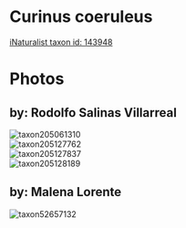 
Curinus coeruleus
=================
  
[iNaturalist taxon id: 143948](https://www.inaturalist.org/taxa/143948)
# Photos

## by: Rodolfo Salinas Villarreal
  
![taxon205061310](https://inaturalist-open-data.s3.amazonaws.com/photos/219667263/medium.jpg)  
![taxon205127762](https://inaturalist-open-data.s3.amazonaws.com/photos/219739072/medium.jpg)  
![taxon205127837](https://inaturalist-open-data.s3.amazonaws.com/photos/219739180/medium.jpg)  
![taxon205128189](https://inaturalist-open-data.s3.amazonaws.com/photos/219739652/medium.jpg)
## by: Malena Lorente
  
![taxon52657132](https://inaturalist-open-data.s3.amazonaws.com/photos/56887839/medium.jpeg)